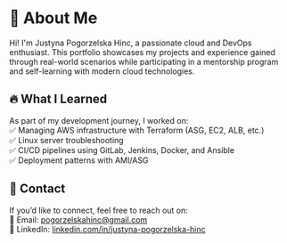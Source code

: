 # 👋 About Me  
Hi! I'm Justyna Pogorzelska Hinc, a passionate cloud and DevOps enthusiast. This portfolio showcases my projects and experience gained through real-world scenarios while participating in a mentorship program and self-learning with modern cloud technologies.

## 🔥 What I Learned  
As part of my development journey, I worked on:  
✅ Managing AWS infrastructure with Terraform (ASG, EC2, ALB, etc.)  
✅ Linux server troubleshooting  
✅ CI/CD pipelines using GitLab, Jenkins, Docker, and Ansible  
✅ Deployment patterns with AMI/ASG  


## 📩 Contact  
If you’d like to connect, feel free to reach out on:  
📧 Email: [pogorzelskahinc@gmail.com](mailto:pogorzelskahinc@gmail.com)   
💼 LinkedIn: [linkedin.com/in/justyna-pogorzelska-hinc](https://www.linkedin.com/in/justyna-pogorzelska-hinc/)    
